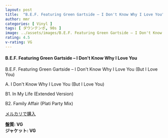 ```yaml
---
layout: post
title:  "B.E.F. Featuring Green Gartside – I Don't Know Why I Love You"
author: mmr
categories: [ Vinyl ]
tags: [ ダウンテンポ, 90s ]
image: ../assets/images/B.E.F. Featuring Green Gartside – I Don't Know Why I Love You.jpg
rating: 4.5
v-rating: VG
---
```


#### B.E.F. Featuring Green Gartside – I Don't Know Why I Love You

B.E.F. Featuring Green Gartside – I Don't Know Why I Love You (But I Love You)

A. I Don't Know Why I Love You (But I Love You)

B1. In My Life (Extended Version)

B2. Family Affair (Plati Party Mix)

[メルカリで購入](https://jp.mercari.com/item/m50800315242?afid=6142608987)

<div class="mt-4 mb-4 d-flex align-items-center">
<strong class="mr-1">盤質: VG</strong>
</div>
<div class="mt-4 mb-4 d-flex align-items-center">
<strong class="mr-1">ジャケット: VG</strong>
</div>
